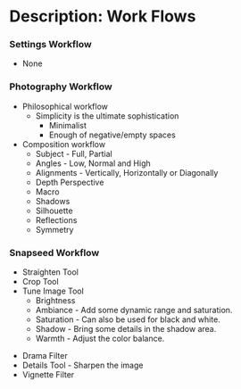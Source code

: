 # Description: Work Flows

### Settings Workflow
* None

### Photography Workflow
* Philosophical workflow
    - Simplicity is the ultimate sophistication
	    - Minimalist
	    - Enough of negative/empty spaces
* Composition workflow
    - Subject - Full, Partial
    - Angles - Low, Normal and High
    - Alignments - Vertically, Horizontally or Diagonally 
    - Depth Perspective
    - Macro
    - Shadows
    - Silhouette
    - Reflections
    - Symmetry

### Snapseed Workflow
* Straighten Tool
* Crop Tool
* Tune Image Tool
	- Brightness
	- Ambiance - Add some dynamic range and saturation.
	- Saturation - Can also be used for black and white.
	- Shadow - Bring some details in the shadow area.
	- Warmth - Adjust the color balance.
- Drama Filter
- Details Tool - Sharpen the image
- Vignette Filter
